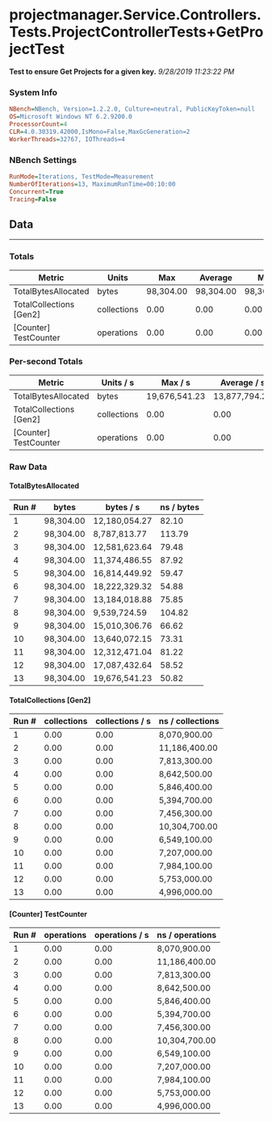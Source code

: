 ﻿# projectmanager.Service.Controllers.Tests.ProjectControllerTests+GetProjectTest
__Test to ensure Get Projects for a given key.__
_9/28/2019 11:23:22 PM_
### System Info
```ini
NBench=NBench, Version=1.2.2.0, Culture=neutral, PublicKeyToken=null
OS=Microsoft Windows NT 6.2.9200.0
ProcessorCount=4
CLR=4.0.30319.42000,IsMono=False,MaxGcGeneration=2
WorkerThreads=32767, IOThreads=4
```

### NBench Settings
```ini
RunMode=Iterations, TestMode=Measurement
NumberOfIterations=13, MaximumRunTime=00:10:00
Concurrent=True
Tracing=False
```

## Data
-------------------

### Totals
|          Metric |           Units |             Max |         Average |             Min |          StdDev |
|---------------- |---------------- |---------------- |---------------- |---------------- |---------------- |
|TotalBytesAllocated |           bytes |       98,304.00 |       98,304.00 |       98,304.00 |            0.00 |
|TotalCollections [Gen2] |     collections |            0.00 |            0.00 |            0.00 |            0.00 |
|[Counter] TestCounter |      operations |            0.00 |            0.00 |            0.00 |            0.00 |

### Per-second Totals
|          Metric |       Units / s |         Max / s |     Average / s |         Min / s |      StdDev / s |
|---------------- |---------------- |---------------- |---------------- |---------------- |---------------- |
|TotalBytesAllocated |           bytes |   19,676,541.23 |   13,877,794.21 |    8,787,813.77 |    3,307,220.79 |
|TotalCollections [Gen2] |     collections |            0.00 |            0.00 |            0.00 |            0.00 |
|[Counter] TestCounter |      operations |            0.00 |            0.00 |            0.00 |            0.00 |

### Raw Data
#### TotalBytesAllocated
|           Run # |           bytes |       bytes / s |      ns / bytes |
|---------------- |---------------- |---------------- |---------------- |
|               1 |       98,304.00 |   12,180,054.27 |           82.10 |
|               2 |       98,304.00 |    8,787,813.77 |          113.79 |
|               3 |       98,304.00 |   12,581,623.64 |           79.48 |
|               4 |       98,304.00 |   11,374,486.55 |           87.92 |
|               5 |       98,304.00 |   16,814,449.92 |           59.47 |
|               6 |       98,304.00 |   18,222,329.32 |           54.88 |
|               7 |       98,304.00 |   13,184,018.88 |           75.85 |
|               8 |       98,304.00 |    9,539,724.59 |          104.82 |
|               9 |       98,304.00 |   15,010,306.76 |           66.62 |
|              10 |       98,304.00 |   13,640,072.15 |           73.31 |
|              11 |       98,304.00 |   12,312,471.04 |           81.22 |
|              12 |       98,304.00 |   17,087,432.64 |           58.52 |
|              13 |       98,304.00 |   19,676,541.23 |           50.82 |

#### TotalCollections [Gen2]
|           Run # |     collections | collections / s |ns / collections |
|---------------- |---------------- |---------------- |---------------- |
|               1 |            0.00 |            0.00 |    8,070,900.00 |
|               2 |            0.00 |            0.00 |   11,186,400.00 |
|               3 |            0.00 |            0.00 |    7,813,300.00 |
|               4 |            0.00 |            0.00 |    8,642,500.00 |
|               5 |            0.00 |            0.00 |    5,846,400.00 |
|               6 |            0.00 |            0.00 |    5,394,700.00 |
|               7 |            0.00 |            0.00 |    7,456,300.00 |
|               8 |            0.00 |            0.00 |   10,304,700.00 |
|               9 |            0.00 |            0.00 |    6,549,100.00 |
|              10 |            0.00 |            0.00 |    7,207,000.00 |
|              11 |            0.00 |            0.00 |    7,984,100.00 |
|              12 |            0.00 |            0.00 |    5,753,000.00 |
|              13 |            0.00 |            0.00 |    4,996,000.00 |

#### [Counter] TestCounter
|           Run # |      operations |  operations / s | ns / operations |
|---------------- |---------------- |---------------- |---------------- |
|               1 |            0.00 |            0.00 |    8,070,900.00 |
|               2 |            0.00 |            0.00 |   11,186,400.00 |
|               3 |            0.00 |            0.00 |    7,813,300.00 |
|               4 |            0.00 |            0.00 |    8,642,500.00 |
|               5 |            0.00 |            0.00 |    5,846,400.00 |
|               6 |            0.00 |            0.00 |    5,394,700.00 |
|               7 |            0.00 |            0.00 |    7,456,300.00 |
|               8 |            0.00 |            0.00 |   10,304,700.00 |
|               9 |            0.00 |            0.00 |    6,549,100.00 |
|              10 |            0.00 |            0.00 |    7,207,000.00 |
|              11 |            0.00 |            0.00 |    7,984,100.00 |
|              12 |            0.00 |            0.00 |    5,753,000.00 |
|              13 |            0.00 |            0.00 |    4,996,000.00 |


